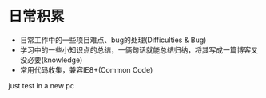# 日常积累

* 日常工作中的一些项目难点、bug的处理(Difficulties & Bug)
* 学习中的一些小知识点的总结，一俩句话就能总结归纳，将其写成一篇博客又没必要(knowledge)
* 常用代码收集，兼容IE8+(Common Code)

just test in a new pc